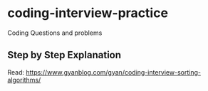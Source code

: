 # coding-interview-practice
Coding Questions and problems

## Step by Step Explanation
Read: https://www.gyanblog.com/gyan/coding-interview-sorting-algorithms/
